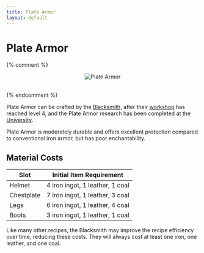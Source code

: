 ```yaml
---
title: Plate Armor
layout: default
---
```

# Plate Armor

{% comment %}
<div class="infobox box text-center">
    <p style="text-align:center;"><img src="../../assets/images/items/platearmor.png" alt="Plate Armor"></p>
</div>
<br>
{% endcomment %}

Plate Armor can be crafted by the [Blacksmith](../../source/workers/blacksmith), after their [workshop](../../source/buildings/blacksmith) has reached level 4, and the Plate Armor research has been completed at the [University](../../source/buildings/university).

Plate Armor is moderately durable and offers excellent protection compared to conventional iron armor, but has poor enchantability.

## Material Costs

| Slot       | Initial Item Requirement |
| ---------- | -------------------------|
| Helmet     | 4 iron ingot, 1 leather, 1 coal |
| Chestplate | 7 iron ingot, 1 leather, 3 coal |
| Legs       | 6 iron ingot, 1 leather, 4 coal |
| Boots      | 3 iron ingot, 1 leather, 1 coal |

Like many other recipes, the Blacksmith may improve the recipe efficiency over time, reducing these costs.  They will always cost at least one iron, one leather, and one coal.